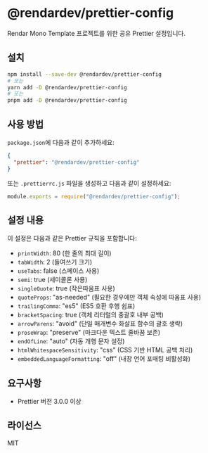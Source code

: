 # @rendardev/prettier-config

Rendar Mono Template 프로젝트를 위한 공유 Prettier 설정입니다.

## 설치

```bash
npm install --save-dev @rendardev/prettier-config
# 또는
yarn add -D @rendardev/prettier-config
# 또는
pnpm add -D @rendardev/prettier-config
```

## 사용 방법

`package.json`에 다음과 같이 추가하세요:

```json
{
  "prettier": "@rendardev/prettier-config"
}
```

또는 `.prettierrc.js` 파일을 생성하고 다음과 같이 설정하세요:

```js
module.exports = require("@rendardev/prettier-config");
```

## 설정 내용

이 설정은 다음과 같은 Prettier 규칙을 포함합니다:

- `printWidth`: 80 (한 줄의 최대 길이)
- `tabWidth`: 2 (들여쓰기 크기)
- `useTabs`: false (스페이스 사용)
- `semi`: true (세미콜론 사용)
- `singleQuote`: true (작은따옴표 사용)
- `quoteProps`: "as-needed" (필요한 경우에만 객체 속성에 따옴표 사용)
- `trailingComma`: "es5" (ES5 호환 후행 쉼표)
- `bracketSpacing`: true (객체 리터럴의 중괄호 내부 공백)
- `arrowParens`: "avoid" (단일 매개변수 화살표 함수의 괄호 생략)
- `proseWrap`: "preserve" (마크다운 텍스트 줄바꿈 보존)
- `endOfLine`: "auto" (자동 개행 문자 설정)
- `htmlWhitespaceSensitivity`: "css" (CSS 기반 HTML 공백 처리)
- `embeddedLanguageFormatting`: "off" (내장 언어 포매팅 비활성화)

## 요구사항

- Prettier 버전 3.0.0 이상

## 라이선스

MIT
